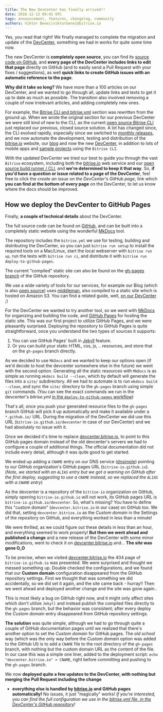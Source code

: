 ```yaml
---
title: The New DevCenter has finally arrived!!
date: 2016-12-12 09:41 UTC
tags: announcement, features, changelog, community
authors: Viktor Benei|viktorbenei@bitrise.io
---
```


Yes, you read that right!
We finally managed to complete the migration and update
of the [DevCenter](http://devcenter.bitrise.io/),
something we had in works for quite some time now.

The new DevCenter is __completely open source__, you can find its
[source code on GitHub](https://github.com/bitrise-io/devcenter),
and __every page of the DevCenter includes links to edit that page__
directly on GitHub (and to easily send a Pull Request with your fixes / suggestions),
as well __quick links to create GitHub issues with an automatic reference to the page__.

__Why did it take so long?__ We have more than a 100 articles on our DevCenter,
and we wanted to go through all, update links and texts to get it up to date
as much as possible. The transition also involved removing a couple of
now irrelevant articles, and adding completely new ones.

For example, the [Bitrise CLI and bitrise.yml](http://devcenter.bitrise.io/bitrise-cli/)
section was rewritten from the ground up. When we wrote the original section
for our previous DevCenter we were still kind of new to the CLI, as the
current [open source Bitrise CLI](https://www.bitrise.io/cli) just replaced
our previous, closed source solution. A lot has changed since, the CLI
evolved rapidly, especially since we switched to
[monthly releases](http://blog.bitrise.io/2016/04/13/new-version-of-the-bitrise-cli-1-3-0-is-finally-released.html),
and we now automate the development, testing and distribution of the [bitrise.io](https://www.bitrise.io)
website, our [blog](https://github.com/bitrise-io/blog) and now the new [DevCenter](https://github.com/bitrise-io/devcenter),
in addition to lots of mobile apps and [sample projects](https://github.com/bitrise-samples)
using the `Bitrise CLI`.

With the updated DevCenter we tried our best to guide you through the vast `Bitrise` ecosystem,
including both the [bitrise.io](https://www.bitrise.io) web service and our
[open source build runner / CLI](https://www.bitrise.io/cli), and
__we're determined to keep it that way__.
So, __if you'd have a question or issue related to a page of the DevCenter__,
feel free to click the _create an issue on the DevCenter's GitHub page_,
link which __you can find at the bottom of every page__ on the DevCenter,
to let us know where the docs should be improved.


## How we deploy the DevCenter to GitHub Pages

Finally, __a couple of technical details__ about the DevCenter.

The full source code can be found on [GitHub](https://github.com/bitrise-io/devcenter),
and can be built into a completely static website using the wonderful
[MkDocs](http://www.mkdocs.org/) tool.

The repository includes the `bitrise.yml`
we use for testing, building and distributing the DevCenter,
so you can just `bitrise run setup` to install the required tools on a Mac/Linux,
start the local webserver with `bitrise run up`, run the tests with `bitrise run ci`,
and distribute it with `bitrise run deploy-to-github-pages`.

The current "compiled" static site can also be found on the
[gh-pages branch](https://github.com/bitrise-io/devcenter/tree/gh-pages)
of the GitHub repository.

We use a wide variety of tools for our services,
for example our Blog (which is also [open source](https://github.com/bitrise-io/blog))
uses [middleman](https://middlemanapp.com/), also compiled to a static site
which is hosted on Amazon S3. You can find a related guide,
well, [on our DevCenter](http://devcenter.bitrise.io/tutorials/auto-deploy-middleman-project/) ;)

For the DevCenter we wanted to try another tool, so we went with [MkDocs](http://www.mkdocs.org/)
for organizing and building the code, and [GitHub Pages](https://pages.github.com/)
for hosting the static site. This was our first project to utilize GitHub Pages,
and we were pleasantly surprised. Deploying the repository to GitHub Pages
is quite straightforward, once you understand the two types of sources it supports:

1. You can use GitHub Pages' built in [Jekyll](https://jekyllrb.com/) feature.
1. Or you can build your static HTML, css, js, .. resources, and store that on the `gh-pages` branch directly.

As we decided to use `MkDocs` and we wanted to keep our options open (if we'd
decide to host the devcenter somewhere else in the future) we went with the second option.
Generating all the static resources with `MkDocs` is as simple as running `mkdocs build --clean`,
which by default will generate the files into a `site/` subdirectory.
All we had to automate is to run `mkdocs build --clean`, and sync the `site/` directory
to the `gh-pages` branch using simple `git` commands.
(You can see the exact commands we run in the devcenter's _bitrise.yml_
[in the `deploy-to-github-pages` workflow](https://github.com/bitrise-io/devcenter/blob/master/bitrise.yml))

That's all, once you push your generated resource files to the `gh-pages` branch
GitHub will pick it up automatically and make it available under a `*.github.io/` URL.
During the migration of the DevCenter we did use this URL (`bitrise-io.github.io/devcenter`
in case of our DevCenter) and we had absolutely no issue with it.

Once we decided it's time to replace [devcenter.bitrise.io](http://devcenter.bitrise.io),
to point to this GitHub pages domain instead of the old devcenter's servers
we had to configure a couple of additional things. The official documentation
did not include every detail, although it was quite good to get started.

We ended up adding a `CNAME` entry on our DNS service ([dnsimple](https://dnsimple.com))
pointing to our GitHub organization's GitHub pages URL (`bitrise-io.github.io`).
(_Note, we started with an `ALIAS` entry but we got a warning on GitHub
after the first deploy, suggesting to use a `CNAME` instead, so we replaced
the `ALIAS` with a `CNAME` entry_)

As the devcenter is a repository of the `bitrise-io` organization on GitHub,
simply opening `bitrise-io.github.io` will not work, its GitHub pages
URL is `bitrise-io.github.io/devcenter`. So, what's missing?
You have to define this "custom domain" (`devcenter.bitrise.io` in our case)
on GitHub too. We did that, setting `devcenter.bitrise.io` as the _Custom domain_
in the Settings of the repository on GitHub, and everything worked in less than a minute!

We were thrilled, as we could figure out these details in less than an hour,
and everything seemed to work properly! __But then we went ahead and published a change__
and a new release of the DevCenter with some minor
modifications, went to check it on [devcenter.bitrise.io](http://devcenter.bitrise.io/)
and... __The site was gone O_O__

To be precise, when we visited [devcenter.bitrise.io](http://devcenter.bitrise.io/)
the 404 page of `bitrise-io.github.io` was presented. We were surprised
and thought we messed something up. Double checked the configurations, and
we found that our __Custom domain__ configuration disappeared from
the GitHub repository settings. First we thought that was something we did
accidentally, so we did set it again, and the site came back - hurray!!
Then we went ahead and deployed another change and the site was gone again..

This is most likely a bug on GitHub right now, and it might only affect
sites which don't utilize `Jekyll` and instead publish the compiled
files directly to the `gh-pages` branch, but the behavior was consistent;
after every deploy the _Custom domain_ entry disappeared from GitHub
repository settings.

__The solution__ was quite simple, although we had to go through
quite a couple of GitHub documentation pages until we realized that there's
another option to set the _Custom domain_ for GitHub pages.
The _old school_ way (which was the only way before the _Custom domain_
option was added to the GitHub UI) is to add a `CNAME` file
to the root directory of the `gh-pages` branch, with nothing but
the custom domain URL as the content of the file.
In our case this was a simple one liner, added to the deployment script:
`echo "devcenter.bitrise.io" > CNAME`, right before committing and pushing
to the `gh-pages` branch.

We now __deployed quite a few updates to the DevCenter, with nothing but merging the Pull Request including the change__
- __everything else is handled by [bitrise.io](https://www.bitrise.io) and GitHub pages automatically!__
No issues, it just "magically" works!
_If you're interested, you can find the full configuration we use in the
[bitrise.yml file, in the DevCenter's GitHub repository](https://github.com/bitrise-io/devcenter/blob/master/bitrise.yml)!_
